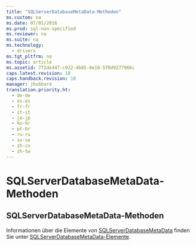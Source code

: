 ```yaml
---
title: "SQLServerDatabaseMetaData-Methoden"
ms.custom: na
ms.date: 07/01/2016
ms.prod: sql-non-specified
ms.reviewer: na
ms.suite: na
ms.technology: 
  - drivers
ms.tgt_pltfrm: na
ms.topic: article
ms.assetid: 772de447-c922-4b85-8e10-5f0d9277966c
caps.latest.revision: 18
caps.handback.revision: 18
manager: jhubbard
translation.priority.ht: 
  - de-de
  - es-es
  - fr-fr
  - it-it
  - ja-jp
  - ko-kr
  - pt-br
  - ru-ru
  - sv-se
  - zh-cn
  - zh-tw
---
```

# SQLServerDatabaseMetaData-Methoden
    
## SQLServerDatabaseMetaData\-Methoden  
 Informationen über die Elemente von [SQLServerDatabaseMetaData](../content/SQLServerDatabaseMetaData-Class.md) finden Sie unter [SQLServerDatabaseMetaData-Elemente](../content/SQLServerDatabaseMetaData-Members.md).  
  
  